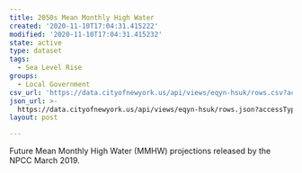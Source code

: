 ```yaml
---
title: 2050s Mean Monthly High Water
created: '2020-11-10T17:04:31.415222'
modified: '2020-11-10T17:04:31.415232'
state: active
type: dataset
tags:
  - Sea Level Rise
groups:
  - Local Government
csv_url: 'https://data.cityofnewyork.us/api/views/eqyn-hsuk/rows.csv?accessType=DOWNLOAD'
json_url: >-
  https://data.cityofnewyork.us/api/views/eqyn-hsuk/rows.json?accessType=DOWNLOAD
layout: post

---
```

Future Mean Monthly High Water (MMHW) projections released by the NPCC March 2019.
